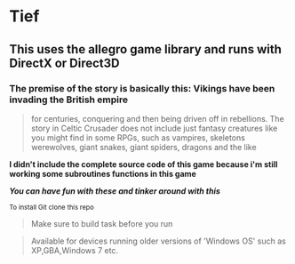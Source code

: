 # Tief
## This uses the allegro game library and runs with DirectX or Direct3D
### The premise of the story is basically this: Vikings have been invading the British empire
 >for centuries, conquering and then being driven off in rebellions. The story in
>Celtic Crusader does not include just fantasy creatures like you might find in some RPGs,
>such as vampires, skeletons  werewolves, giant snakes, giant spiders, dragons  and the like

**I didn't include the complete source code of this game because i'm still working some subroutines functions in this game**

***You can have fun with these and tinker around with this***
 

<sub>To install Git clone this repo</sub>


>Make sure to build task before you run
 
>Available for devices running older versions of 'Windows OS' such as XP,GBA,Windows 7 etc.
